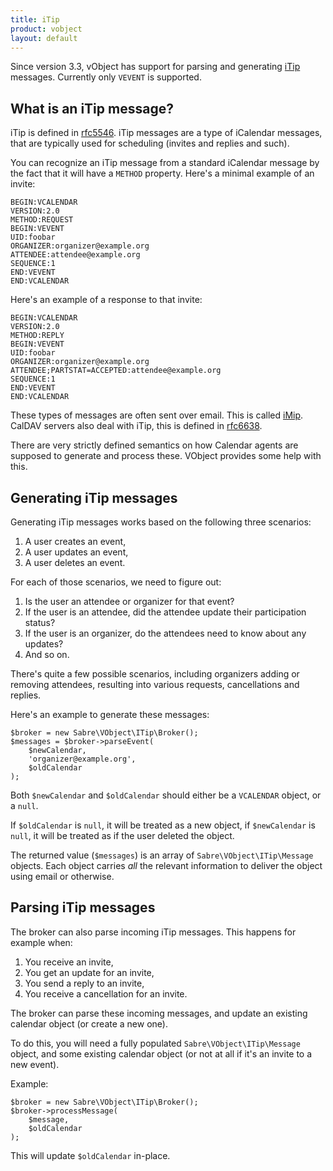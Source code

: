 ```yaml
---
title: iTip
product: vobject
layout: default
---
```


Since version 3.3, vObject has support for parsing and generating [iTip][1]
messages. Currently only `VEVENT` is supported.


What is an iTip message?
------------------------

iTip is defined in [rfc5546][1]. iTip messages are a type of iCalendar
messages, that are typically used for scheduling (invites and replies and
such).

You can recognize an iTip message from a standard iCalendar message by the
fact that it will have a `METHOD` property. Here's a minimal example of an
invite:

    BEGIN:VCALENDAR
    VERSION:2.0
    METHOD:REQUEST
    BEGIN:VEVENT
    UID:foobar
    ORGANIZER:organizer@example.org
    ATTENDEE:attendee@example.org
    SEQUENCE:1
    END:VEVENT
    END:VCALENDAR

Here's an example of a response to that invite:

    BEGIN:VCALENDAR
    VERSION:2.0
    METHOD:REPLY
    BEGIN:VEVENT
    UID:foobar
    ORGANIZER:organizer@example.org
    ATTENDEE;PARTSTAT=ACCEPTED:attendee@example.org
    SEQUENCE:1
    END:VEVENT
    END:VCALENDAR

These types of messages are often sent over email. This is called [iMip][2].
CalDAV servers also deal with iTip, this is defined in [rfc6638][3].

There are very strictly defined semantics on how Calendar agents are supposed
to generate and process these. VObject provides some help with this.


Generating iTip messages
------------------------

Generating iTip messages works based on the following three scenarios:

1. A user creates an event,
2. A user updates an event,
3. A user deletes an event.

For each of those scenarios, we need to figure out:

1. Is the user an attendee or organizer for that event?
2. If the user is an attendee, did the attendee update their participation
   status?
3. If the user is an organizer, do the attendees need to know about any
   updates?
4. And so on.

There's quite a few possible scenarios, including organizers adding or
removing attendees, resulting into various requests, cancellations and replies.

Here's an example to generate these messages:

    $broker = new Sabre\VObject\ITip\Broker();
    $messages = $broker->parseEvent(
        $newCalendar,
        'organizer@example.org',
        $oldCalendar
    );

Both `$newCalendar` and `$oldCalendar` should either be a `VCALENDAR` object,
or a `null`.

If `$oldCalendar` is `null`, it will be treated as a new object, if
`$newCalendar` is `null`, it will be treated as if the user deleted the object.

The returned value (`$messages`) is an array of `Sabre\VObject\ITip\Message`
objects. Each object carries _all_ the relevant information to deliver the
object using email or otherwise.


Parsing iTip messages
---------------------

The broker can also parse incoming iTip messages. This happens for example
when:

1. You receive an invite,
2. You get an update for an invite,
3. You send a reply to an invite,
4. You receive a cancellation for an invite.

The broker can parse these incoming messages, and update an existing calendar
object (or create a new one).

To do this, you will need a fully populated `Sabre\VObject\ITip\Message`
object, and some existing calendar object (or not at all if it's an invite
to a new event).

Example:

    $broker = new Sabre\VObject\ITip\Broker();
    $broker->processMessage(
        $message,
        $oldCalendar
    );

This will update `$oldCalendar` in-place.

[1]: http://tools.ietf.org/html/rfc5546
[2]: http://tools.ietf.org/html/rfc6047
[3]: http://tools.ietf.org/html/rfc6638
